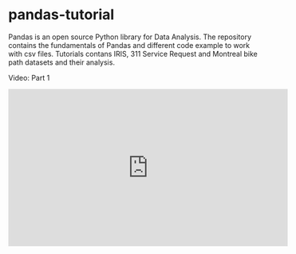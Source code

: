 # pandas-tutorial
Pandas is an open source Python library for Data Analysis. The repository contains the fundamentals of Pandas and different code example to work with csv files. Tutorials contans IRIS, 311 Service Request and Montreal bike path datasets and their analysis.


Video: Part 1

<iframe width="560" height="315" src="https://www.youtube.com/embed/mMJTVIF59bQ" frameborder="0" allow="accelerometer; autoplay; encrypted-media; gyroscope; picture-in-picture" allowfullscreen></iframe>
